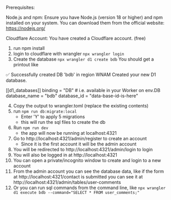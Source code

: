 Prerequisites:

Node.js and npm: Ensure you have Node.js (version 18 or higher) and npm installed on your system. You can download them from the official website: https://nodejs.org/

Cloudflare Account: You have created a Cloudflare account. (free)

1. run npm install
2. login to cloudflare with wrangler `npx wrangler login`
3. Create the database `npx wrangler d1 create bdb`
You should get a printout like

✅ Successfully created DB 'bdb' in region WNAM
Created your new D1 database.

[[d1_databases]]
binding = "DB" # i.e. available in your Worker on env.DB
database_name = "bdb"
database_id = "data-base-id-is-here"

4. Copy the output to wrangler.toml (replace the existing contents)
5. run `npm run db:migrate:local`
	- Enter 'Y' to apply 5 migrations
	- this will run the sql files to create the db
6. Run `npm run dev`
	- the app will now be running at localhost:4321
7. Go to http://localhost:4321/admin/register to create an account
	- Since it is the first account it will be the admin account
8. You will be redirected to http://localhost:4321/admin/login to login
9. You will also be logged in at http://localhost:4321
10. You can open a private/incognito window to create and login to a new account
11. From the admin account you can see the database data, like if the form at http://localhost:4321/contact is submitted you can see it at http://localhost:4321/admin/tables/user-comments
12. Or you can run sql commands from the command line, like `npx wrangler d1 execute bdb --command="SELECT * FROM user_comments;"`

